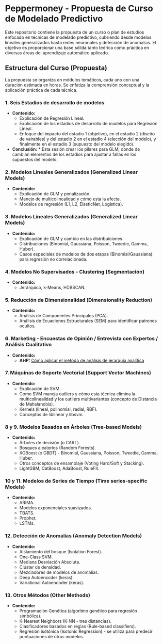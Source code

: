 # Peppermoney - Propuesta de Curso de Modelado Predictivo

Este repositorio contiene la propuesta de un curso o plan de estudios enfocado en técnicas de modelado predictivo, cubriendo desde modelos lineales generalizados hasta redes neuronales y detección de anomalías. El objetivo es proporcionar una base sólida tanto teórica como práctica en diversas áreas del aprendizaje automático aplicado.

## Estructura del Curso (Propuesta)

La propuesta se organiza en módulos temáticos, cada uno con una duración estimada en horas. Se enfatiza la comprensión conceptual y la aplicación práctica de cada técnica.

### 1\. Seis Estadios de desarrollo de modelos
  * **Contenido:**
      * Explicación de Regresión Lineal.
      * Explicación de los estadios de desarrollo de modelos para Regresión Lineal.
      * Enfoque del impacto del estadio 1 (objetivo), en el estadio 2 (diseño de vairables) y del estadio 2 en el estadio 4 (elección del modelo), y finalmente en el estadio 3 (supuesto del modelo elegido).
* **Conclusión:**
      * Esta sesión crear los pilares para GLM, donde de cambian elementos de los estadios para ajustar a fallas en los supuestos del modelo.
        

### 2\. Modelos Lineales Generalizados (Generalized Linear Models)
  * **Contenido:**
      * Explicación de GLM y penalización.
      * Manejo de multicolinealidad y cómo esta la afecta.
      * Modelos de regresión (L1, L2, ElasticNet, Logística).
 
### 3\. Modelos Lineales Generalizados (Generalized Linear Models)
  * **Contenido:**
      * Explicación de GLM y cambio en las distribuiciones.
      * Distribuciones (Binomial, Gaussiana, Poisson, Tweedie, Gamma, Huber).
      * Casos especiales de modelos de dos etapas (Binomial/Gaussiana) para regresión no correlacionada.
   
### 4\. Modelos No Supervisados - Clustering (Segmentación)
  * **Contenido:**
      * Jerárquico, k-Means, HDBSCAN.

### 5\. Reducción de Dimensionalidad (Dimensionality Reduction)
  * **Contenido:**
      * Análisis de Componentes Principales (PCA).
      * Análisis de Ecuaciones Estructurales (SEM) para identificar patrones ocultos.

### 6\. Marketing - Encuestas de Opinión / Entrevista con Expertos / Análisis Cualitativo
  * **Contenido:**
      * **AHP:** [Cómo aplicar el método de análisis de jerarquía analítica](https://www.google.com/search?q=https://www.youtube.com/watch%3Fv%3DkYcQk4Hqe5VY)

### 7\. Máquinas de Soporte Vectorial (Support Vector Machines)
  * **Contenido:**
      * Explicación de SVM.
      * Cómo SVM maneja outliers y cómo esta técnica elimina la multicolinealidad y los outliers multivariantes (concepto de Distancia de Mahalanobis).
      * Kernels (lineal, polinomial, radial, RBF).
      * Conceptos de liblinear y libsvm.

### 8 y 9\. Modelos Basados en Árboles (Tree-based Models)
  * **Contenido:**
      * Árboles de decisión (o CART).
      * Bosques aleatorios (Random Forests).
      * XGBoost (o GBDT) - Binomial, Gaussiana, Poisson, Tweedie, Gamma, Huber.
      * Otros conceptos de ensamblaje (Voting Hard/Soft y Stacking).
      * LightGBM, CatBoost, AdaBoost, RuleFit.

### 10 y 11\. Modelos de Series de Tiempo (Time series-specific Models)
 * **Contenido:**
      * ARIMA.
      * Modelos exponenciales suavizados.
      * TBATS.
      * Prophet.
      * LSTMs.


### 12\. Detección de Anomalías (Anomaly Detection Models)
  * **Contenido:**
      * Aislamiento del bosque (Isolation Forest).
      * One-Class SVM.
      * Mediana Desviación Absoluta.
      * Clúster de densidad.
      * Mezcladores de modelos de anomalías.
      * Deep Autoencoder (keras).
      * Variational Autoencoder (keras).

### 13\. Otros Métodos (Other Methods)
  * **Contenido:**
      * Programación Genética (algoritmo genético para regresión simbólica).
      * K-Nearest Neighbors (K-NN - tres distancias).
      * Clasificadores basados en reglas (Rule-based classifiers).
      * Regresión isótónica (Isotonic Regression) - se utiliza para predecir puntuaciones de otros modelos.
